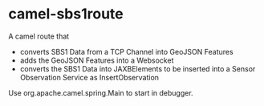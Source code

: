 camel-sbs1route
===============

A camel route that 
- converts SBS1 Data from a TCP Channel into GeoJSON Features 
- adds the GeoJSON Features into a Websocket 
- converts the SBS1 Data into JAXBElements to be inserted into a Sensor Observation Service as InsertObservation

Use org.apache.camel.spring.Main to start in debugger.
